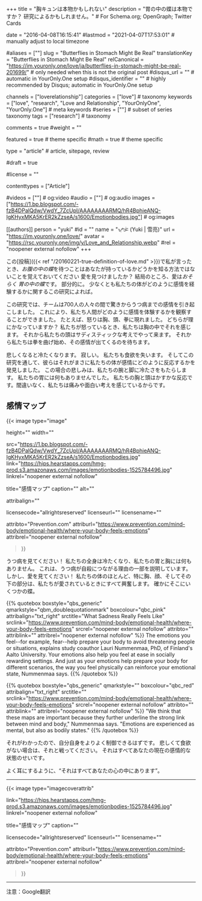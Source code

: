 +++
title = "胸キュンは本物かもしれない"
description = "胃の中の蝶は本物ですか？ 研究によるかもしれません。"	# For Schema.org; OpenGraph; Twitter Cards

date = "2016-04-08T16:15:41"
#lastmod = "2021-04-07T17:53:01"                 # manually adjust to local timezone

#aliases = [""]
slug = "Butterflies in Stomach Might Be Real"
translationKey = "Butterflies in Stomach Might Be Real"
relCanonical = "https://im.youronly.one/love/ja/butterflies-in-stomach-might-be-real-201699/"														# only needed when this is not the original post
#disqus_url = ""                                                    # automatic in YourOnly.One setup
#disqus_identifier = ""                                             # highly recommended by Disqus; automatic in YourOnly.One setup

channels = ["loverelationship"]
categories = ["love"]														# taxonomy
keywords = ["love", "research", "Love and Relationship", "YourOnlyOne", "YourOnly.One"]															# meta keywords
#series = [""]																# subset of series taxonomy
tags = ["research"]																	# taxonomy

comments = true
#weight = ""

featured = true															# theme specific
#math = true																	# theme specific

type = "article"                                                           # article, sitepage, review

#draft = true

#license = ""

contenttypes = ["Article"]

#videos = [""]																# og:video
#audio = [""]																# og:audio
images = ["https://1.bp.blogspot.com/-fzB4DPalQdw/VwdY_7ZcUpI/AAAAAAAARMQ/hR4BphieANQ-IgKHyxMKA5KrER2kZzseA/s1600/Emotionbodies.jpg"]    # og:images

[[authors]]
person = "yuki"
#id = ""
name = "ᜌᜓᜃᜒ (Yuki | 雪亮)"
url = "https://im.youronly.one/love/"
avatar = "https://rsc.youronly.one/img/y/Love_and_Relationship.webp"
#rel = "noopener external nofollow"
+++

この[投稿]({{< ref "/20160221-true-definition-of-love.md" >}})で私が言ったとき、*お腹の中の蝶*を待つことはあなたが持っているかどうかを知る方法ではないことを覚えておいてください 愛を見つけましたか？ 結局のところ、愛は*おそらく* *胃の中の蝶*です。 部分的に。 少なくとも私たちの体がどのように感情を経験するかに関するこの研究によれば。

<!--more-->

この研究では、チームは700人の人々の間で驚きからうつ病までの感情を引き起こしました。 これにより、私たち人間がどのように感情を体験するかを観察することができました。 たとえば、怒りは胸、頭、拳に現れました。 どちらが理にかなっていますか？ 私たちが怒っているとき、私たちは胸の中でそれを感じます。 それから私たちの頭はサディスティックな考えでやって来ます。 それから私たちは拳を曲げ始め、その感情が出てくるのを待ちます。

悲しくなると冷たくなります。 寂しい。 私たちも食欲を失います。 そしてこの研究を通して、彼らはそれがまさに私たちの体が感情にどのように反応するかを発見しました。 この場合の悲しみは、私たちの腕と脚に冷たさをもたらします。 私たちの胃には何もありませんでした。 私たちの胸と頭はかすかな反応です。間違いなく、私たちは痛みや面白い考えを感じているからです。

## 感情マップ
{{< image
  type="image"

  height=""
  width=""

  src="https://1.bp.blogspot.com/-fzB4DPalQdw/VwdY_7ZcUpI/AAAAAAAARMQ/hR4BphieANQ-IgKHyxMKA5KrER2kZzseA/s1600/Emotionbodies.jpg"
  link="https://hips.hearstapps.com/hmg-prod.s3.amazonaws.com/images/emotionbodies-1525784496.jpg"
  linkrel="noopener external nofollow"

  title="感情マップ"
  caption=""
  alt=""

  attribalign=""

  licensecode="allrightsreserved"
  licenseurl=""
  licensename=""

  attribto="Prevention.com"
  attriburl="https://www.prevention.com/mind-body/emotional-health/where-your-body-feels-emotions"
  attribrel="noopener external nofollow"
>}}

うつ病を見てください！ 私たちの全身は冷たくなり、私たちの胃と胸には何もありません。 これは、うつ病が自殺につながる理由の一部を説明しています。 しかし、愛を見てください！ 私たちの体のほとんど、特に胸、顔、そしてその下の部分は、私たちが愛されているときにすべて興奮します。 確かにそこにいくつかの蝶。

{{% quotebox boxstyle="qbs_generic" qmarkstyle="qbm_doublequotationmark" boxcolour="qbc_pink" attribalign="txt_right" srctitle="What Sadness Really Feels Like" srclink="https://www.prevention.com/mind-body/emotional-health/where-your-body-feels-emotions" srcrel="noopener external nofollow" attribto="" attriblink="" attribrel="noopener external nofollow" %}}
The emotions you feel--for example, fear--help prepare your body to avoid threatening people or situations, explains study coauthor Lauri Nummenmaa, PhD, of Finland's Aalto University. Your emotions also help you feel at ease in socially rewarding settings. And just as your emotions help prepare your body for different scenarios, the way you feel physically can reinforce your emotional state, Nummenmaa says.
{{% /quotebox %}}

{{% quotebox boxstyle="qbs_generic" qmarkstyle="" boxcolour="qbc_red" attribalign="txt_right" srctitle="" srclink="https://www.prevention.com/mind-body/emotional-health/where-your-body-feels-emotions" srcrel="noopener external nofollow" attribto="" attriblink="" attribrel="noopener external nofollow" %}}
"We think that these maps are important because they further underline the strong link between mind and body," Nummenmaa says. "Emotions are experienced as mental, but also as bodily states."
{{% /quotebox %}}

それがわかったので、自分自身をよりよく制御できるはずです。 悲しくて食欲がない場合は、それと戦ってください。 それはすべてあなたの現在の感情的な状態のせいです。

よく耳にするように、<q>それはすべてあなたの心の中にあります</q>。

-------

{{< image
  type="imagecoverattrib"

  link="https://hips.hearstapps.com/hmg-prod.s3.amazonaws.com/images/emotionbodies-1525784496.jpg"
  linkrel="noopener external nofollow"

  title="感情マップ"
  caption=""

  licensecode="allrightsreserved"
  licenseurl=""
  licensename=""

  attribto="Prevention.com"
  attriburl="https://www.prevention.com/mind-body/emotional-health/where-your-body-feels-emotions"
  attribrel="noopener external nofollow"
>}}

-------

注意：Google翻訳

